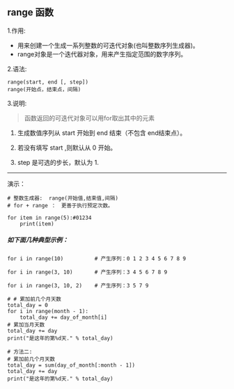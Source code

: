 ## range 函数

1.作用:

- 用来创建一个生成一系列整数的可迭代对象(也叫整数序列生成器)。
- range对象是一个迭代器对象，用来产生指定范围的数字序列。

2.语法:
```
range(start, end [, step])
range(开始点，结束点，间隔)
```
3.说明:

> 函数返回的可迭代对象可以用for取出其中的元素

1. 生成数值序列从 start 开始到 end 结束（不包含 end结束点）。

2. 若没有填写 start ,则默认从 0 开始。

3. step 是可选的步长，默认为 1.

----

演示：

```
# 整数生成器:  range(开始值,结束值,间隔)
# for + range ：　更善于执行预定次数。

for item in range(5):#01234
    print(item)
```

##### 如下面几种典型示例：
```
for i in range(10)          # 产生序列：0 1 2 3 4 5 6 7 8 9

for i in range(3, 10)       # 产生序列：3 4 5 6 7 8 9

for i in range(3, 10, 2)    # 产生序列：3 5 7 9
```

```
# # 累加前几个月天数
total_day = 0
for i in range(month - 1):
    total_day += day_of_month[i]
# 累加当月天数
total_day += day
print("是这年的第%d天." % total_day)

# 方法二:
# 累加前几个月天数
total_day = sum(day_of_month[:month - 1])
total_day += day
print("是这年的第%d天." % total_day)
```

